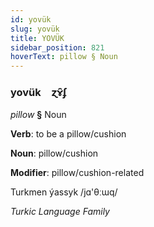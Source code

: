 ```yaml
---
id: yovük
slug: yovük
title: YOVÜK
sidebar_position: 821
hoverText: pillow § Noun
---
```


### yovük&emsp;<span kind="abugida">ɀɤ̑ʄ</span>

*pillow* **§** Noun

**Verb**: to be a pillow/cushion

**Noun**: pillow/cushion

**Modifier**: pillow/cushion-related

Turkmen ýassyk /jɑ'θːɯq/

*Turkic Language Family*